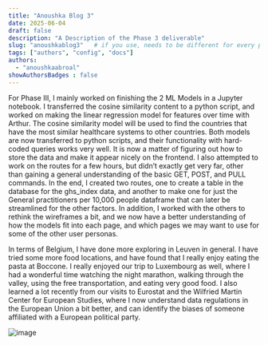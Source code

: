 ```yaml
---
title: "Anoushka Blog 3"
date: 2025-06-04
draft: false
description: "A Description of the Phase 3 deliverable"
slug: "anoushkablog3"   # if you use, needs to be different for every post
tags: ["authors", "config", "docs"]
authors:
  - "anoushkaabroal"
showAuthorsBadges : false
---
```


For Phase III, I mainly worked on finishing the 2 ML Models in a Jupyter notebook. I transferred the cosine similarity content to a python script, and worked on making the linear regression model for features over time with Arthur. The cosine similarity model will be used to find the countries that have the most similar healthcare systems to other countries. Both models are now transferred to python scripts, and their functionality with hard-coded queries works very well. It is now a matter of figuring out how to store the data and make it appear nicely on the frontend. I also attempted to work on the routes for a few hours, but didn’t exactly get very far, other than gaining a general understanding of the basic GET, POST, and PULL commands. In the end, I created two routes, one to create a table in the database for the ghs_index data, and another to make one for just the General practitioners per 10,000 people dataframe that can later be streamlined for the other factors. In addition, I worked with the others to rethink the wireframes a bit, and we now have a better understanding of how the models fit into each page, and which pages we may want to use for some of the other user personas. 

In terms of Belgium, I have done more exploring in Leuven in general. I have tried some more food locations, and have found that I really enjoy eating the pasta at Boccone. I really enjoyed our trip to Luxembourg as well, where I had a wonderful time watching the night marathon, walking through the valley, using the free transportation, and eating very good food. I also learned a lot recently from our visits to Eurostat and the Wilfried Martin Center for European Studies, where I now understand data regulations in the European Union a bit better, and can identify the biases of someone affiliated with a European political party. 


![image](Luxembourg.png)




